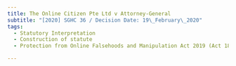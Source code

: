 ```yaml
---
title: The Online Citizen Pte Ltd v Attorney-General
subtitle: "[2020] SGHC 36 / Decision Date: 19\_February\_2020"
tags:
  - Statutory Interpretation
  - Construction of statute
  - Protection from Online Falsehoods and Manipulation Act 2019 (Act 18 of 2019)

---
```

